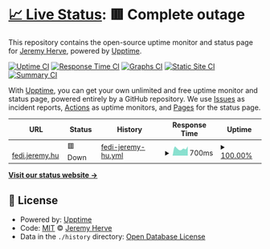 # [📈 Live Status](https://jeherve.github.io/fedi-checks): <!--live status--> **🟥 Complete outage**

This repository contains the open-source uptime monitor and status page for [Jeremy Herve](https://jeremy.hu), powered by [Upptime](https://github.com/upptime/upptime).

[![Uptime CI](https://github.com/jeherve/fedi-checks/workflows/Uptime%20CI/badge.svg)](https://github.com/jeherve/fedi-checks/actions?query=workflow%3A%22Uptime+CI%22)
[![Response Time CI](https://github.com/jeherve/fedi-checks/workflows/Response%20Time%20CI/badge.svg)](https://github.com/jeherve/fedi-checks/actions?query=workflow%3A%22Response+Time+CI%22)
[![Graphs CI](https://github.com/jeherve/fedi-checks/workflows/Graphs%20CI/badge.svg)](https://github.com/jeherve/fedi-checks/actions?query=workflow%3A%22Graphs+CI%22)
[![Static Site CI](https://github.com/jeherve/fedi-checks/workflows/Static%20Site%20CI/badge.svg)](https://github.com/jeherve/fedi-checks/actions?query=workflow%3A%22Static+Site+CI%22)
[![Summary CI](https://github.com/jeherve/fedi-checks/workflows/Summary%20CI/badge.svg)](https://github.com/jeherve/fedi-checks/actions?query=workflow%3A%22Summary+CI%22)

With [Upptime](https://upptime.js.org), you can get your own unlimited and free uptime monitor and status page, powered entirely by a GitHub repository. We use [Issues](https://github.com/jeherve/fedi-checks/issues) as incident reports, [Actions](https://github.com/jeherve/fedi-checks/actions) as uptime monitors, and [Pages](https://jeherve.github.io/fedi-checks) for the status page.

<!--start: status pages-->
<!-- This summary is generated by Upptime (https://github.com/upptime/upptime) -->
<!-- Do not edit this manually, your changes will be overwritten -->
<!-- prettier-ignore -->
| URL | Status | History | Response Time | Uptime |
| --- | ------ | ------- | ------------- | ------ |
| <img alt="" src="https://icons.duckduckgo.com/ip3/fedi.jeremy.hu.ico" height="13"> [fedi.jeremy.hu](https://fedi.jeremy.hu/@jeremy) | 🟥 Down | [fedi-jeremy-hu.yml](https://github.com/jeherve/fedi-checks/commits/HEAD/history/fedi-jeremy-hu.yml) | <details><summary><img alt="Response time graph" src="./graphs/fedi-jeremy-hu/response-time-week.png" height="20"> 700ms</summary><br><a href="https://jeherve.github.io/fedi-checks/history/fedi-jeremy-hu"><img alt="Response time 719" src="https://img.shields.io/endpoint?url=https%3A%2F%2Fraw.githubusercontent.com%2Fjeherve%2Ffedi-checks%2FHEAD%2Fapi%2Ffedi-jeremy-hu%2Fresponse-time.json"></a><br><a href="https://jeherve.github.io/fedi-checks/history/fedi-jeremy-hu"><img alt="24-hour response time 908" src="https://img.shields.io/endpoint?url=https%3A%2F%2Fraw.githubusercontent.com%2Fjeherve%2Ffedi-checks%2FHEAD%2Fapi%2Ffedi-jeremy-hu%2Fresponse-time-day.json"></a><br><a href="https://jeherve.github.io/fedi-checks/history/fedi-jeremy-hu"><img alt="7-day response time 700" src="https://img.shields.io/endpoint?url=https%3A%2F%2Fraw.githubusercontent.com%2Fjeherve%2Ffedi-checks%2FHEAD%2Fapi%2Ffedi-jeremy-hu%2Fresponse-time-week.json"></a><br><a href="https://jeherve.github.io/fedi-checks/history/fedi-jeremy-hu"><img alt="30-day response time 655" src="https://img.shields.io/endpoint?url=https%3A%2F%2Fraw.githubusercontent.com%2Fjeherve%2Ffedi-checks%2FHEAD%2Fapi%2Ffedi-jeremy-hu%2Fresponse-time-month.json"></a><br><a href="https://jeherve.github.io/fedi-checks/history/fedi-jeremy-hu"><img alt="1-year response time 710" src="https://img.shields.io/endpoint?url=https%3A%2F%2Fraw.githubusercontent.com%2Fjeherve%2Ffedi-checks%2FHEAD%2Fapi%2Ffedi-jeremy-hu%2Fresponse-time-year.json"></a></details> | <details><summary><a href="https://jeherve.github.io/fedi-checks/history/fedi-jeremy-hu">100.00%</a></summary><a href="https://jeherve.github.io/fedi-checks/history/fedi-jeremy-hu"><img alt="All-time uptime 98.39%" src="https://img.shields.io/endpoint?url=https%3A%2F%2Fraw.githubusercontent.com%2Fjeherve%2Ffedi-checks%2FHEAD%2Fapi%2Ffedi-jeremy-hu%2Fuptime.json"></a><br><a href="https://jeherve.github.io/fedi-checks/history/fedi-jeremy-hu"><img alt="24-hour uptime 100.00%" src="https://img.shields.io/endpoint?url=https%3A%2F%2Fraw.githubusercontent.com%2Fjeherve%2Ffedi-checks%2FHEAD%2Fapi%2Ffedi-jeremy-hu%2Fuptime-day.json"></a><br><a href="https://jeherve.github.io/fedi-checks/history/fedi-jeremy-hu"><img alt="7-day uptime 100.00%" src="https://img.shields.io/endpoint?url=https%3A%2F%2Fraw.githubusercontent.com%2Fjeherve%2Ffedi-checks%2FHEAD%2Fapi%2Ffedi-jeremy-hu%2Fuptime-week.json"></a><br><a href="https://jeherve.github.io/fedi-checks/history/fedi-jeremy-hu"><img alt="30-day uptime 100.00%" src="https://img.shields.io/endpoint?url=https%3A%2F%2Fraw.githubusercontent.com%2Fjeherve%2Ffedi-checks%2FHEAD%2Fapi%2Ffedi-jeremy-hu%2Fuptime-month.json"></a><br><a href="https://jeherve.github.io/fedi-checks/history/fedi-jeremy-hu"><img alt="1-year uptime 99.91%" src="https://img.shields.io/endpoint?url=https%3A%2F%2Fraw.githubusercontent.com%2Fjeherve%2Ffedi-checks%2FHEAD%2Fapi%2Ffedi-jeremy-hu%2Fuptime-year.json"></a></details>

<!--end: status pages-->

[**Visit our status website →**](https://jeherve.github.io/fedi-checks)

## 📄 License

- Powered by: [Upptime](https://github.com/upptime/upptime)
- Code: [MIT](./LICENSE) © [Jeremy Herve](https://jeremy.hu)
- Data in the `./history` directory: [Open Database License](https://opendatacommons.org/licenses/odbl/1-0/)
